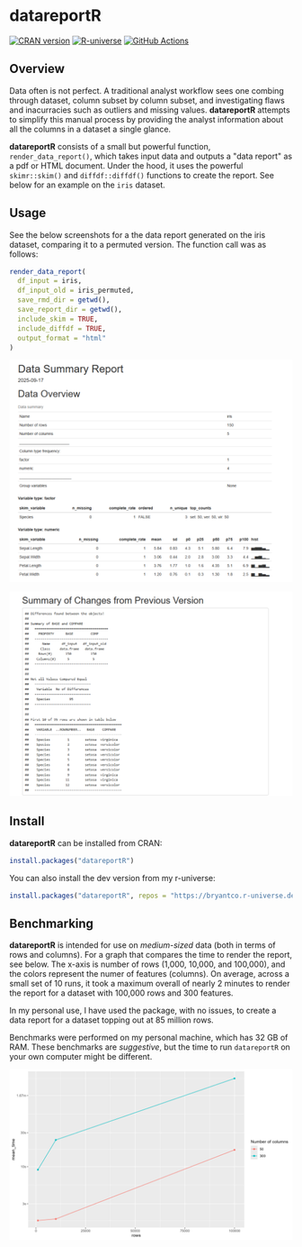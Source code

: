 # datareportR

<!-- badges: start -->
<a href="https://CRAN.R-project.org/package=datareportR"><img src="https://www.r-pkg.org/badges/version/datareportR" class="img-fluid" alt="CRAN version"></a>
<a href="https://bryantco.r-universe.dev"><img src="https://bryantco.r-universe.dev/badges/datareportR" class="img-fluid" alt="R-universe"></a>
<a href="https://github.com/bryantco/datareportR/actions/workflows/r-cmd-check.yml"><img src="https://github.com/bryantco/datareportR/actions/workflows/r-cmd-check.yml/badge.svg" class="img-fluid" alt="GitHub Actions"></a>
<!-- badges: end -->

## Overview

Data often is not perfect. A traditional analyst workflow sees one combing through 
dataset, column subset by column subset, and investigating flaws and inacurracies
such as outliers and missing values. **datareportR** attempts to simplify this manual process by providing the analyst information about all the columns in a dataset a single glance. 

**datareportR** consists of a small but powerful function, `render_data_report()`, which takes 
input data and outputs a "data report" as a pdf or HTML document. Under the hood, it uses the powerful
`skimr::skim()` and `diffdf::diffdf()` functions to create the report. See below for an example on the 
`iris` dataset.

## Usage

See the below screenshots for a the data report generated on the iris dataset, comparing 
it to a permuted version. The function call was as follows:

```r
render_data_report(
  df_input = iris,
  df_input_old = iris_permuted,
  save_rmd_dir = getwd(),
  save_report_dir = getwd(),
  include_skim = TRUE,
  include_diffdf = TRUE,
  output_format = "html"
)
```

![](https://github.com/bryantco/datareportR/blob/main/_assets/data_report_1.PNG)

![](https://github.com/bryantco/datareportR/blob/main/_assets/data_report_2.PNG)

## Install

**datareportR** can be installed from CRAN: 

```r
install.packages("datareportR")
```

You can also install the dev version from my r-universe:

```r
install.packages("datareportR", repos = "https://bryantco.r-universe.dev")
```
## Benchmarking

**datareportR** is intended for use on *medium-sized* data (both in terms of rows
and columns). For a graph that compares the time to render the report, see below. The
x-axis is number of rows (1,000, 10,000, and 100,000), and the colors represent the 
numer of features (columns). On average, across a small set of 10 runs, it took a maximum
overall of nearly 2 minutes to render the report for a dataset with 100,000 rows and 300 features.

In my personal use, I have used the package, with no issues, to create a data report for a dataset topping out at 85 million rows.

Benchmarks were performed on my personal machine, which has 32 GB of RAM. These 
benchmarks are *suggestive*, but the time  to run `datareportR` on your own computer might
be different.

![](https://github.com/bryantco/datareportR/blob/main/_assets/benchmark_results.png)